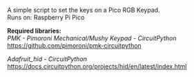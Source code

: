 A simple script to set the keys on a Pico RGB Keypad. </br>
Runs on: Raspberry Pi Pico

<b> Required libraries: </b> </br>
<i> PMK - Pimoroni Mechanical/Mushy Keypad - CircuitPython </i> </br>
https://github.com/pimoroni/pmk-circuitpython

<i> Adafruit_hid - CircuitPython </i> </br>
https://docs.circuitpython.org/projects/hid/en/latest/index.html
